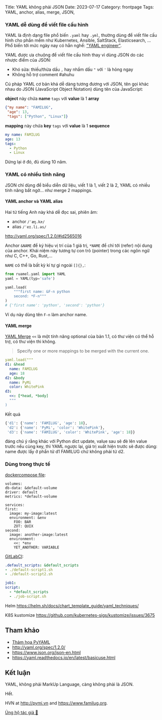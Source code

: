 Title: YAML không phải JSON
Date: 2023-07-17
Category: frontpage
Tags: YAML, anchor, alias, merge, JSON,

### YAML dễ dùng để viết file cấu hình
YAML là định dạng file phổ biến `.yaml` hay `.yml`, thường dùng để viết file cấu hình cho phần mềm như Kubernetes, Ansible, SaltStack, Elasticsearch, ...
Phổ biến tới mức ngày nay có hẳn nghề: ["YAML engineer"](https://www.google.com/search?hl=en&q=yaml%20engineer).

YAML được ưa chuộng để viết file cấu hình thay vì dùng JSON do các nhược điểm của JSON:

- Khó sửa: thiếu/thừa dấu `,` hay nhầm dấu `"` với `'` là hỏng ngay
- Không hỗ trợ comment #ahuhu

Cú pháp YAML cơ bản khá dễ dàng tương đương với JSON, tên gọi khác nhau do JSON (JavaScript Object Notation) dùng tên của JavaScript:

**object** này chứa **name** `tags` với **value** là 1 **array**
```json
{"my name": "FAMILUG",
 "age": 13,
 "tags": ["Python", "Linux"]}
```

**mapping** này chứa **key** `tags` với **value** là 1 **sequence**
```yaml
my name: FAMILUG
age: 13
tags:
  - Python
  - Linux
```

Dừng lại ở đó, đủ dùng 10 năm.

### YAML có nhiều tính năng
JSON chỉ dùng để biểu diễn dữ liệu, viết 1 là 1, viết 2 là 2, YAML có nhiều tính năng bất ngờ... như merge 2 mappings.

#### YAML anchor và YAML alias
Hai từ tiếng Anh này khá dễ đọc sai, phiên âm:

- anchor `/ˈæŋ.kɚ/`
- alias `/ˈeɪ.li.əs/`

<http://yaml.org/spec/1.2.0/#id2565016>

Anchor `&NAME` để ký hiệu vị trí của 1 giá trị, `*NAME` để chỉ tới (refer) nội dung của anchor. Khái niệm này tương tự con trỏ (pointer) trong các ngôn ngữ như C, C++, Go, Rust,...

`NAME` có thể là bất kỳ kí tự gì ngoài `[]{},`:

```py
from ruamel.yaml import YAML
yaml = YAML(typ='safe')

yaml.load(
    """first name: &F-n python
    second: *F-n"""
)
# {'first name': 'python', 'second': 'python'}
```

Ví dụ này dùng tên `F-n` làm anchor name.

#### YAML merge
[YAML Merge](https://yaml.org/type/merge.html) `<<` là một tính năng optional của bản 1.1, có thư viện có thể hỗ trợ, có thư viện thì không.

> Specify one or more mappings to be merged with the current one.

```yaml
yaml.load("""
d1: &head
  name: FAMILUG
  age: 18
d2: &body
  name: PyMi
  color: WhitePink
d3:
  <<: [*head, *body]
  """
)
```
Kết quả

```py
{'d1': {'name': 'FAMILUG', 'age': 18},
 'd2': {'name': 'PyMi', 'color': 'WhitePink'},
 'd3': {'name': 'FAMILUG', 'color': 'WhitePink', 'age': 18}}
```

đáng chú ý rằng khác với Python dict update, value sau sẽ đè lên value trước nếu cùng key, thì YAML ngược lại, giá trị xuất hiện trước sẽ được dùng: name được lấy ở phần tử d1 FAMILUG chứ không phải từ d2.

### Dùng trong thực tế
[dockercompose file](https://docs.docker.com/compose/compose-file/10-fragments/):
```docker
volumes:
db-data: &default-volume
driver: default
metrics: *default-volume

services:
first:
  image: my-image:latest
  environment: &env
    FOO: BAR
    ZOT: QUIX
second:
  image: another-image:latest
  environment:
    <<: *env
    YET_ANOTHER: VARIABLE
```

[GitLabCI](https://docs.gitlab.com/ee/ci/yaml/yaml_optimization.html#anchors):

```yaml
.default_scripts: &default_scripts
- ./default-script1.sh
- ./default-script2.sh

job1:
script:
  - *default_scripts
  - ./job-script.sh
```

Helm <https://helm.sh/docs/chart_template_guide/yaml_techniques/>

K8S kustomize <https://github.com/kubernetes-sigs/kustomize/issues/3675>

## Tham khảo
- [Thảm họa PyYAML]({filename}/pyyaml.md)
- <http://yaml.org/spec/1.2.0/>
- <https://www.json.org/json-en.html>
- <https://yaml.readthedocs.io/en/latest/basicuse.html>

## Kết luận
YAML, không phải MarkUp Language, càng không phải là JSON.

Hết.

HVN at <http://pymi.vn> and <https://www.familug.org>.

[Ủng hộ tác giả 🍺](https://www.familug.org/p/ung-ho.html)
